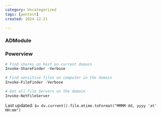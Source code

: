 ```yaml
---
category: Uncategorized
tags: [pentest]
created: 2024-12-21

---
```

### ADModule
### Powerview
```powershell
# Find shares on host on current domain
Invoke-ShareFinder -Verbose

# Find sensitive files on computer in the domain
Invoke-FileFinder -Verbose

# Get all file Servers on the domain
Invoke-NetFileServer
```


Last updated: `$= dv.current().file.mtime.toFormat("MMMM dd, yyyy 'at' HH:mm")`
